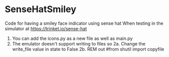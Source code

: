 # SenseHatSmiley
Code for having a smiley face indicator using sense hat
When testing in the simulator at https://trinket.io/sense-hat
1. You can add the icons.py as a new file as well as main.py
2. The emulator doesn't support writing to files so
2a. Change the write_file value in state to False
2b. REM out #from shutil import copyfile

